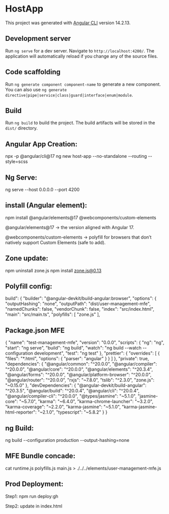 # HostApp

This project was generated with [Angular CLI](https://github.com/angular/angular-cli) version 14.2.13.

## Development server

Run `ng serve` for a dev server. Navigate to `http://localhost:4200/`. The application will automatically reload if you change any of the source files.

## Code scaffolding

Run `ng generate component component-name` to generate a new component. You can also use `ng generate directive|pipe|service|class|guard|interface|enum|module`.

## Build

Run `ng build` to build the project. The build artifacts will be stored in the `dist/` directory.

## Angular App Creation: 
npx -p @angular/cli@17 ng new host-app --no-standalone --routing --style=scss

## Ng Serve:
ng serve --host 0.0.0.0 --port 4200

## install (Angular element):
npm install @angular/elements@17 @webcomponents/custom-elements

@angular/elements@17 → the version aligned with Angular 17.

@webcomponents/custom-elements → polyfill for browsers that don’t natively support Custom Elements (safe to add).

## Zone update:
npm uninstall zone.js
npm install zone.js@0.13

## Polyfill config:
build": {
          "builder": "@angular-devkit/build-angular:browser",
          "options": {
            "outputHashing": "none",
            "outputPath": "dist/user-management-mfe",
            "namedChunks": false,
            "vendorChunk": false,
            "index": "src/index.html",
            "main": "src/main.ts",
            "polyfills": [
              "zone.js"
            ],

## Package.json MFE
{
  "name": "test-management-mfe",
  "version": "0.0.0",
  "scripts": {
    "ng": "ng",
    "start": "ng serve",
    "build": "ng build",
    "watch": "ng build --watch --configuration development",
    "test": "ng test"
  },
  "prettier": {
    "overrides": [
      {
        "files": "*.html",
        "options": {
          "parser": "angular"
        }
      }
    ]
  },
  "private": true,
  "dependencies": {
    "@angular/common": "^20.0.0",
    "@angular/compiler": "^20.0.0",
    "@angular/core": "^20.0.0",
    "@angular/elements": "^20.3.4",
    "@angular/forms": "^20.0.0",
    "@angular/platform-browser": "^20.0.0",
    "@angular/router": "^20.0.0",
    "rxjs": "~7.8.0",
    "tslib": "^2.3.0",
    "zone.js": "~0.15.0"
  },
  "devDependencies": {
    "@angular-devkit/build-angular": "^20.3.5",
    "@angular/build": "^20.0.4",
    "@angular/cli": "^20.0.4",
    "@angular/compiler-cli": "^20.0.0",
    "@types/jasmine": "~5.1.0",
    "jasmine-core": "~5.7.0",
    "karma": "~6.4.0",
    "karma-chrome-launcher": "~3.2.0",
    "karma-coverage": "~2.2.0",
    "karma-jasmine": "~5.1.0",
    "karma-jasmine-html-reporter": "~2.1.0",
    "typescript": "~5.8.2"
  }
}


## ng Build:
ng build --configuration production --output-hashing=none

## MFE Bundle concade:
cat runtime.js polyfills.js main.js > ./../../elements/user-management-mfe.js

## Prod Deployment:
Step1: npm run deploy:gh 

Step2: update in index.html